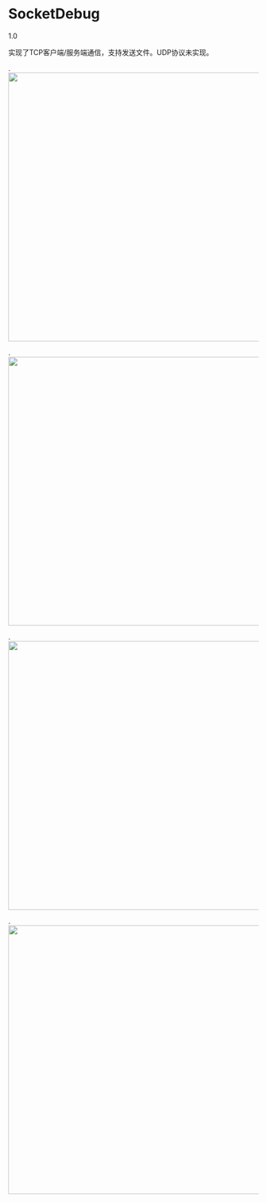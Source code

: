# SocketDebug
1.0

实现了TCP客户端/服务端通信，支持发送文件。UDP协议未实现。

.<img src="https://github.com/Kwansy98/SocketDebug/blob/master/pic/1.jpg" width="540" />

.<img src="https://github.com/Kwansy98/SocketDebug/blob/master/pic/2.jpg" width="540" />

.<img src="https://github.com/Kwansy98/SocketDebug/blob/master/pic/3.jpg" width="540" />

.<img src="https://github.com/Kwansy98/SocketDebug/blob/master/pic/4.jpg" width="540" />

